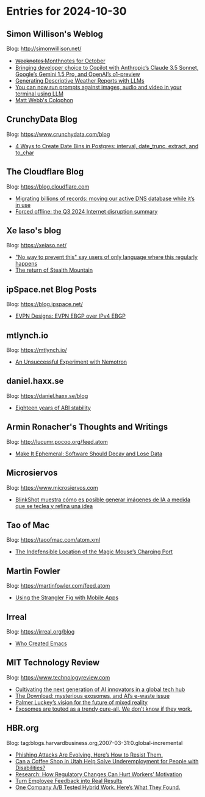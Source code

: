 # Entries for 2024-10-30
## Simon Willison's Weblog 
Blog: http://simonwillison.net/ 

- [W̶e̶e̶k̶n̶o̶t̶e̶s̶  Monthnotes for October](https://simonwillison.net/2024/Oct/30/monthnotes/#atom-everything)
- [Bringing developer choice to Copilot with Anthropic’s Claude 3.5 Sonnet, Google’s Gemini 1.5 Pro, and OpenAI’s o1-preview](https://simonwillison.net/2024/Oct/30/copilot-models/#atom-everything)
- [Generating Descriptive Weather Reports with LLMs](https://simonwillison.net/2024/Oct/29/weather-reports-with-llms/#atom-everything)
- [You can now run prompts against images, audio and video in your terminal using LLM](https://simonwillison.net/2024/Oct/29/llm-multi-modal/#atom-everything)
- [Matt Webb's Colophon](https://simonwillison.net/2024/Oct/29/matt-webbs-colophon/#atom-everything)
## CrunchyData Blog 
Blog: https://www.crunchydata.com/blog 

- [ 4 Ways to Create Date Bins in Postgres: interval, date_trunc, extract, and to_char ](https://www.crunchydata.com/blog/4-ways-to-create-date-bins-in-postgres-interval-date_trunc-extract-and-to_char)
##  The Cloudflare Blog  
Blog: https://blog.cloudflare.com 

- [Migrating billions of records: moving our active DNS database while it’s in use](https://blog.cloudflare.com/migrating-billions-of-records-moving-our-active-dns-database-while-in-use)
- [Forced offline: the Q3 2024 Internet disruption summary](https://blog.cloudflare.com/q3-2024-internet-disruption-summary)
## Xe Iaso's blog 
Blog: https://xeiaso.net/ 

- ["No way to prevent this" say users of only language where this regularly happens](https://xeiaso.net/shitposts/no-way-to-prevent-this/CVE-2024-9632/)
- [The return of Stealth Mountain](https://xeiaso.net/blog/2024/stealth-mountain-returns/)
## ipSpace.net Blog Posts 
Blog: https://blog.ipspace.net/ 

- [EVPN Designs: EVPN EBGP over IPv4 EBGP](https://blog.ipspace.net/2024/10/evpn-designs-ebgp-ebgp/?utm_source=atom_feed)
## mtlynch.io 
Blog: https://mtlynch.io/ 

- [An Unsuccessful Experiment with Nemotron](https://mtlynch.io/notes/llama3.1-nemotron-ollama/)
## daniel.haxx.se 
Blog: https://daniel.haxx.se/blog 

- [Eighteen years of ABI stability](https://daniel.haxx.se/blog/2024/10/30/eighteen-years-of-abi-stability/)
## Armin Ronacher's Thoughts and Writings 
Blog: http://lucumr.pocoo.org/feed.atom 

- [Make It Ephemeral: Software Should Decay and Lose Data](http://lucumr.pocoo.org/2024/10/30/make-it-ephemeral)
## Microsiervos 
Blog: https://www.microsiervos.com 

- [BlinkShot muestra cómo es posible generar imágenes de IA a medida que se teclea y refina una idea](https://www.microsiervos.com/archivo/ia/blinkshot-muestra-como-es-posible-generar-imagenes-de-ia-a-medida-que-se-teclea.html)
## Tao of Mac 
Blog: https://taoofmac.com/atom.xml 

- [The Indefensible Location of the Magic Mouse’s Charging Port](https://taoofmac.com/space/links/2024/10/29/0754)
## Martin Fowler 
Blog: https://martinfowler.com/feed.atom 

- [Using the Strangler Fig with Mobile Apps](https://martinfowler.com/articles/strangler-fig-mobile-apps.html)
## Irreal 
Blog: https://irreal.org/blog 

- [Who Created Emacs](https://irreal.org/blog/?p=12545)
## MIT Technology Review 
Blog: https://www.technologyreview.com 

- [Cultivating the next generation of AI innovators in a global tech hub](https://www.technologyreview.com/2024/10/29/1106130/cultivating-the-next-generation-of-ai-innovators-in-a-global-tech-hub/)
- [The Download: mysterious exosomes, and AI’s e-waste issue](https://www.technologyreview.com/2024/10/29/1106328/the-download-exosomes-ai-e-waste/)
- [Palmer Luckey’s vision for the future of mixed reality](https://www.technologyreview.com/2024/10/29/1106325/palmer-luckeys-vision-for-the-future-of-mixed-reality/)
- [Exosomes are touted as a trendy cure-all. We don’t know if they work.](https://www.technologyreview.com/2024/10/29/1105861/exosomes-are-touted-as-a-trendy-cure-all-we-dont-know-if-they-work/)
## HBR.org 
Blog: tag:blogs.harvardbusiness.org,2007-03-31:0.global-incremental 

- [Phishing Attacks Are Evolving. Here’s How to Resist Them.](https://hbr.org/2024/10/phishing-attacks-are-evolving-heres-how-to-resist-them)
- [Can a Coffee Shop in Utah Help Solve Underemployment for People with Disabilities?](https://hbr.org/podcast/2024/10/can-a-coffee-shop-in-utah-help-solve-underemployment-for-people-with-disabilities)
- [Research: How Regulatory Changes Can Hurt Workers’ Motivation](https://hbr.org/2024/10/research-how-regulatory-changes-can-hurt-workers-motivation)
- [Turn Employee Feedback into Real Results](https://hbr.org/podcast/2024/10/turn-employee-feedback-into-real-results)
- [One Company A/B Tested Hybrid Work. Here’s What They Found.](https://hbr.org/2024/10/one-company-a-b-tested-hybrid-work-heres-what-they-found)